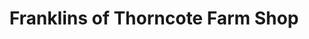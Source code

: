 ---
title: "Franklins of Thorncote Farm Shop"
url: /hatch/franklins-of-thorncote-farm-shop/
shop: farm
---